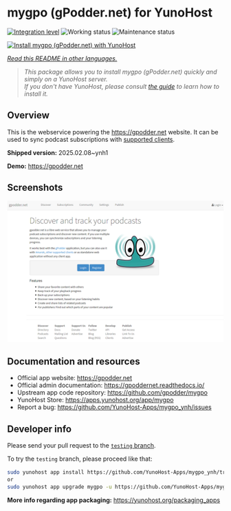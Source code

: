 <!--
N.B.: This README was automatically generated by <https://github.com/YunoHost/apps/tree/master/tools/readme_generator>
It shall NOT be edited by hand.
-->

# mygpo (gPodder.net) for YunoHost

[![Integration level](https://apps.yunohost.org/badge/integration/mygpo)](https://ci-apps.yunohost.org/ci/apps/mygpo/)
![Working status](https://apps.yunohost.org/badge/state/mygpo)
![Maintenance status](https://apps.yunohost.org/badge/maintained/mygpo)

[![Install mygpo (gPodder.net) with YunoHost](https://install-app.yunohost.org/install-with-yunohost.svg)](https://install-app.yunohost.org/?app=mygpo)

*[Read this README in other languages.](./ALL_README.md)*

> *This package allows you to install mygpo (gPodder.net) quickly and simply on a YunoHost server.*  
> *If you don't have YunoHost, please consult [the guide](https://yunohost.org/install) to learn how to install it.*

## Overview

This is the webservice powering the https://gpodder.net website. It can be used to sync podcast subscriptions with [supported clients](https://gpoddernet.readthedocs.io/en/latest/user/clients.html).


**Shipped version:** 2025.02.08~ynh1

**Demo:** <https://gpodder.net>

## Screenshots

![Screenshot of mygpo (gPodder.net)](./doc/screenshots/screenshot1.png)

## Documentation and resources

- Official app website: <https://gpodder.net>
- Official admin documentation: <https://gpoddernet.readthedocs.io/>
- Upstream app code repository: <https://github.com/gpodder/mygpo>
- YunoHost Store: <https://apps.yunohost.org/app/mygpo>
- Report a bug: <https://github.com/YunoHost-Apps/mygpo_ynh/issues>

## Developer info

Please send your pull request to the [`testing` branch](https://github.com/YunoHost-Apps/mygpo_ynh/tree/testing).

To try the `testing` branch, please proceed like that:

```bash
sudo yunohost app install https://github.com/YunoHost-Apps/mygpo_ynh/tree/testing --debug
or
sudo yunohost app upgrade mygpo -u https://github.com/YunoHost-Apps/mygpo_ynh/tree/testing --debug
```

**More info regarding app packaging:** <https://yunohost.org/packaging_apps>
